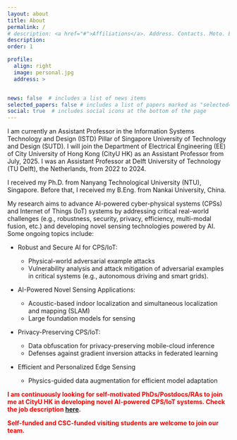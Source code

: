 ```yaml
---
layout: about
title: About
permalink: /
# description: <a href="#">Affiliations</a>. Address. Contacts. Moto. Etc.
description: 
order: 1

profile:
  align: right
  image: personal.jpg
  address: >


news: false  # includes a list of news items
selected_papers: false # includes a list of papers marked as "selected={true}"
social: true  # includes social icons at the bottom of the page
---
```


<!-- Write your biography here. Tell the world about yourself. Link to your favorite [subreddit](http://reddit.com){:target="\_blank"}. You can put a picture in, too. The code is already in, just name your picture `prof_pic.jpg` and put it in the `img/` folder.

Put your address / P.O. box / other info right below your picture. You can also disable any these elements by editing `profile` property of the YAML header of your `_pages/about.md`. Edit `_bibliography/papers.bib` and Jekyll will render your [publications page](/al-folio/publications/) automatically.

Link to your social media connections, too. This theme is set up to use [Font Awesome icons](http://fortawesome.github.io/Font-Awesome/){:target="\_blank"} and [Academicons](https://jpswalsh.github.io/academicons/){:target="\_blank"}, like the ones below. Add your Facebook, Twitter, LinkedIn, Google Scholar, or just disable all of them. -->

I am currently an Assistant Professor in the Information Systems Technology and Design (ISTD) Pillar of Singapore University of Technology and Design (SUTD). I will join the Department of Electrical Engineering (EE) of City University of Hong Kong (CityU HK) as an Assistant Professor from July, 2025. I was an Assistant Professor at Delft University of Technology (TU Delft), the Netherlands, from 2022 to 2024.
<!-- I am currently an Assistant Professor in the [Embedded Systems Group](https://www.tudelft.nl/ewi/over-de-faculteit/afdelingen/software-technology/embedded-systems) of the Faculty of Electrical Engineering, Mathematics and Computer Science (EEMCS) at Delft University of Technology, the Netherlands. -->
I received my Ph.D. from Nanyang Technological University (NTU), Singapore. Before that, I received my B.Eng. from Nankai University, China.

My research aims to advance AI-powered cyber-physical systems (CPSs) and Internet of Things (IoT) systems by addressing critical real-world challenges (e.g., robustness, security, privacy, efficiency, multi-modal fusion, etc.) and developing novel sensing technologies powered by AI. Some ongoing topics include:

* Robust and Secure AI for CPS/IoT:
  * Physical-world adversarial example attacks
  * Vulnerability analysis and attack mitigation of adversarial examples in critical systems (e.g., autonomous driving and smart grids).

* AI-Powered Novel Sensing Applications:
  * Acoustic-based indoor localization and simultaneous localization and mapping (SLAM)
  * Large foundation models for sensing

* Privacy-Preserving CPS/IoT:
  * Data obfuscation for privacy-preserving mobile-cloud inference
  * Defenses against gradient inversion attacks in federated learning

* Efficient and Personalized Edge Sensing
  * Physics-guided data augmentation for efficient model adaptation


<!-- **I am seeking multiple Ph.D. students and RAs to join my research team and work on resilient and deployable AIoT systems. Check the job description [here](https://song-qun.github.io/opening/).** -->

**<span style="color: red;">I am continuously looking for self-motivated PhDs/Postdocs/RAs to join me at CityU HK in developing novel AI-powered CPS/IoT systems. Check the job description [here](https://song-qun.github.io/opening-PhD/).</span>**

<!-- **<span style="color: red;">I have openings for 1-2 fully-funded Ph.D. students with strong interest in developing robust and efficient AI-powered CPS/IoT systems. Check the job description [here](https://song-qun.github.io/opening-PhD/).</span>** -->

<!-- **<span style="color: red;">I have openings for 1-2 research assistants/associates/fellows to work on acoustic SLAM. Check the job description [here](https://song-qun.github.io/opening-acoustic-SLAM/).</span>** -->

**<span style="color: red;">Self-funded and CSC-funded visiting students are welcome to join our team.</span>**


<!-- My research interests also include exploiting physical knowledge to advance the learning process on embedded devices and developing privacy-preserved AIoT systems. -->